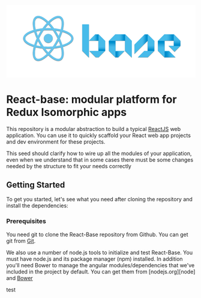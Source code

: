 ![React-Base logo](./src/assets/images/react-base-logo.png)

# React-base: modular platform for Redux Isomorphic apps

This repository is a modular abstraction to build a typical [ReactJS](https://facebook.github.io/react/) web application.
You can use it to quickly scaffold your React web app projects and dev environment for these projects.

This seed should clarify how to wire up all the modules of your application, even when we understand that in some cases
there must be some changes needed by the structure to fit your needs correctly

## Getting Started

To get you started, let's see what you need after cloning the repository and install the dependencies:

### Prerequisites

You need git to clone the React-Base repository from Github. You can get git from
[Git](http://git-scm.com).

We also use a number of node.js tools to initialize and test React-Base. You must have node.js and
its package manager (npm) installed. In addition you'll need Bower to manage the angular modules/dependencies that we've
included in the project by default. You can get them from [nodejs.org][node] and [Bower](http://www.bower.io)

test
